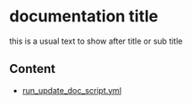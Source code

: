 # documentation title
this is a usual text to show after title or sub title

## Content
- [run_update_doc_script.yml](https://github.com/mursalatul/github-doc-gen//tree/master/run_update_doc_script.yml)

